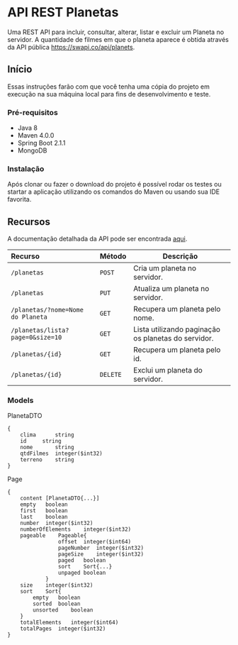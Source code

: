 # API REST Planetas

Uma REST API para incluir, consultar, alterar, listar e excluir um Planeta no servidor. A quantidade de filmes em que o planeta aparece é obtida através da API pública https://swapi.co/api/planets.

## Início

Essas instruções farão com que você tenha uma cópia do projeto em execução na sua máquina local para fins de desenvolvimento e teste. 

### Pré-requisitos

* Java 8
* Maven 4.0.0
* Spring Boot 2.1.1
* MongoDB

### Instalação

Após clonar ou fazer o download do projeto é possível rodar os testes ou startar a aplicação utilizando os comandos do Maven ou usando sua IDE favorita.

## Recursos

A documentação detalhada da API pode ser encontrada [aqui](https://app.swaggerhub.com/apis-docs/TomasAzevedo/api-rest_planetas/1.0#/planetas-controller).

| Recurso | Método | Descrição |
|:-----------|:---------------|-------------|
| `/planetas` | `POST` | Cria um planeta no servidor. |
| `/planetas` | `PUT` | Atualiza um planeta no servidor. |
| `/planetas/?nome=Nome do Planeta` | `GET` | Recupera um planeta pelo nome. |
| `/planetas/lista?page=0&size=10` | `GET` | Lista utilizando paginação os planetas do servidor. |
| `/planetas/{id}` | `GET` | Recupera um planeta pelo id. |
| `/planetas/{id}` | `DELETE` | Exclui um planeta do servidor. |

### Models

PlanetaDTO

```
{
	clima	   string
	id	   string
	nome	   string
	qtdFilmes  integer($int32)
	terreno	   string
}
```

Page<PlanetaDTO>
	
```
{
	content	[PlanetaDTO{...}]
	empty	boolean
	first	boolean
	last	boolean
	number	integer($int32)
	numberOfElements	integer($int32)
	pageable	Pageable{
				offset	integer($int64)
				pageNumber	integer($int32)
				pageSize	integer($int32)
				paged	boolean
				sort	Sort{...}
				unpaged	boolean
			}
	size	integer($int32)
	sort	Sort{
		empty	boolean
		sorted	boolean
		unsorted	boolean
	}
	totalElements	integer($int64)
	totalPages	integer($int32)
}
```

